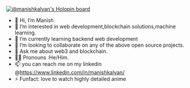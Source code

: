 [![@manishkalyan's Holopin board](https://holopin.me/manishkalyan)](https://holopin.io/@manishkalyan)
- 👋 Hi, I’m Manish
- 👀 I’m interested in web development,blockchain solutions,machine learning.
- 🌱 I’m currently learning backend web development
- 💞️ I’m looking to collaborate on any of the above open source projects.
- 📜 Ask me about web3 and blockchain.
- 🤵‍♂‍ Pronouns :He/Him.
- 📫 you can reach me on my linkedin @https://www.linkedin.com/in/manishkalyan/
- ⚡ Funfact: love to watch highly detailed anime



<!---
MANISH-LAB/MANISH-LAB is a ✨ special ✨ repository because its `README.md` (this file) appears on your GitHub profile.
You can click the Preview link to take a look at your changes.
--->
